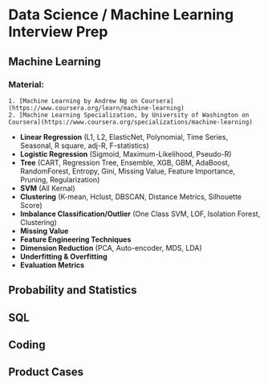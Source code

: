 # Data Science / Machine Learning Interview Prep

## Machine Learning
### Material:
    1. [Machine Learning by Andrew Ng on Coursera](https://www.coursera.org/learn/machine-learning)
    2. [Machine Learning Specialization, by University of Washington on Coursera](https://www.coursera.org/specializations/machine-learning)
    
* **Linear Regression** (L1, L2, ElasticNet, Polynomial, Time Series, Seasonal, R square, adj-R, F-statistics)
* **Logistic Regression** (Sigmoid, Maximum-Likelihood, Pseudo-R)
* **Tree** (CART, Regression Tree, Ensemble, XGB, GBM, AdaBoost, RandomForest, Entropy, Gini, Missing Value, Feature Importance, Pruning, Regularization)
* **SVM** (All Kernal)
* **Clustering** (K-mean, Hclust, DBSCAN, Distance Metrics, Silhouette Score)
* **Imbalance Classification/Outlier** (One Class SVM, LOF, Isolation Forest, Clustering)
* **Missing Value**
* **Feature Engineering Techniques**
* **Dimension Reduction** (PCA, Auto-encoder, MDS, LDA)
* **Underfitting & Overfitting**
* **Evaluation Metrics**

## Probability and Statistics

## SQL

## Coding

## Product Cases
